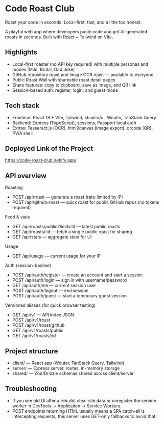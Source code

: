 # Code Roast Club

Roast your code in seconds. Local-first, fast, and a little too honest.

A playful web app where developers paste code and get AI-generated roasts in seconds. Built with React + Tailwind on Vite.


## Highlights
- Local-first roaster (no API key required) with multiple personas and modes (Mild, Brutal, Dad Joke)
- GitHub repository roast and Image OCR roast — available to everyone
- Public Roast Wall with shareable roast detail pages
- Share features: copy to clipboard, save as image, and QR link
- Session-based auth: register, login, and guest mode

## Tech stack
- Frontend: React 18 + Vite, Tailwind, shadcn/ui, Wouter, TanStack Query
- Backend: Express (TypeScript), sessions, Passport local auth
- Extras: Tesseract.js (OCR), html2canvas (image export), qrcode (QR), PWA shell

## Deployed Link of the Project

https://code-roast-club.netlify.app/

## API overview

Roasting
- POST /api/roast — generate a roast (rate-limited by IP)
- POST /api/github-roast — quick roast for public GitHub repos (no tokens required)

Feed & stats
- GET  /api/roasts/public?limit=10 — latest public roasts
- GET  /api/roasts/:id — fetch a single public roast for sharing
- GET  /api/stats — aggregate stats for UI

Usage
- GET  /api/usage — current usage for your IP

Auth (session-backed)
- POST /api/auth/register — create an account and start a session
- POST /api/auth/login — sign in with username/password
- GET  /api/auth/me — current session user
- POST /api/auth/logout — end session
- POST /api/auth/guest — start a temporary guest session

Versioned aliases (for quick browser testing)
- GET  /api/v1 — API index JSON
- POST /api/v1/roast
- POST /api/v1/roast/github
- GET  /api/v1/roasts/public
- GET  /api/v1/roasts/:id

## Project structure
- client/ — React app (Wouter, TanStack Query, Tailwind)
- server/ — Express server, routes, in-memory storage
- shared/ — Zod/Drizzle schemas shared across client/server

## Troubleshooting
- If you see old UI after a rebuild, clear site data or unregister the service worker in DevTools → Application → Service Workers.
- POST endpoints returning HTML usually means a SPA catch-all is intercepting requests; this server uses GET-only fallbacks to avoid that.


